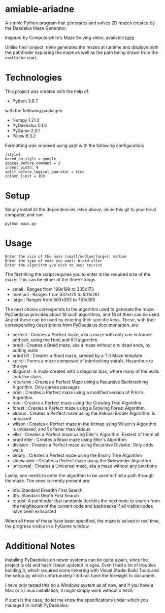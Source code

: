 # amiable-ariadne

A simple Python program that generates and solves 2D mazes created by the Daedalus Maze Generator.

Inspired by Computerphile's Maze Solving video, available [here](https://www.youtube.com/watch?v=rop0W4QDOUI)

Unlike their project, mine generates the mazes at runtime and displays both the pathfinder exploring the maze
as well as the path being drawn from the end to the start.

# Technologies

This project was created with the help of:

- Python 3.8.7

with the following packages:

- Numpy 1.21.2
- PyDaedalus 0.1.5
- PyGame 2.0.1
- Pillow 8.3.2

Formatting was imposed using yapf with the following configuration:

```
[style]
based_on_style = google
spaces_before_comment = 2
indent_width: 4
split_before_logical_operator = true
column_limit = 100
```

# Setup

Simply install all the dependencies listed above, clone this git to your local computer, and run:

```
python main.py
```

# Usage

```
Enter the size of the maze (small/medium/large): medium
Enter the type of maze you want: braid eller
Enter the algorithm you wish to use: tourist
```

The first thing the script requires you to enter is the required size of the maze.
This can be either of the three strings

- small : Ranges from 199x199 to 335x173
- medium : Ranges from 337x175 to 501x261
- large : Ranges from 503x263 to 751x395

The next choice corresponds to the algorithm used to generate the maze.
PyDaedalus provides about 19 such algorithms, and 18 of them can be used.
Any of these can be used by entering their specific keys.
These, with their corresponding descriptions from PyDaedalus documentation, are:

- perfect : Creates a Perfect maze, aka a maze with only one entrance and exit, using the Hunt and Kill algorithm.
- braid : Creates a Braid maze, aka a maze without any dead ends, by adding walls
- braid tilt : Creates a Braid maze, seeded by a Tilt Maze template
- spiral : Forms a maze composed of interlocking spirals. Hazardous to the eye
- diagonal : A maze created with a diagonal bias, where many of the walls look like stairs
- recursive : Creates a Perfect Maze using a Recursive Backtracking Algorithm. Only carves passages
- prim : Creates a Perfect maze using a modified version of Prim's Algorithm.
- tree : Creates a Perfect maze using the Growing Tree Algorithm.
- forest : Creates a Perfect maze using a Growing Forest Algorithm.
- aldous : Creates a Perfect maze using the Aldous-Broder Algorithm. Is unbiased
- wilson : Creates a Perfect maze in the bitmap using Wilson's Algorithm. Is unbiased, and 5x faster than Aldous
- eller : Creates a Perfect maze using Eller's Algorithm. Fastest of them all
- braid eller : Creates a Braid maze using Eller's Algorithm
- division : Creates a Perfect maze using Recursive Division. Only adds walls
- binary : Creates a Perfect maze using the Binary Tree Algorithm
- sidewinder : Creates a Perfect maze using the Sidewinder Algorithm
- unicursal : Creates a Unicursal maze, aka a maze without any junctions

Lastly, one needs to enter the algorithm to be used to find a path through the maze.
The ones currently present are:

- bfs: Standard Breadth First Search
- dfs: Standard Depth First Search
- tourist: A pathfinder that randomly decides the next node to search from the neighbours of the current node
  and backtracks if all viable nodes have been exhausted

When all three of these have been specified, the maze is solved in real time, the progress visible in a PyGame window.

# Additional Notes

Installing PyDaedalus on newer systems can be quite a pain, since the project is old and hasn't been updated in ages.
Even I had a lot of troubles building it, which required some tinkering with Visual Studio Build Tools and the setup.py
which unfortunately I did not have the foresight to document.

I have only tested this on a Windows system as of now, and if you have a Mac or a Linux installation, it might simply
work without a hitch.

If such is the case, do let me know the specifications under which you managed to install PyDaedalus.
